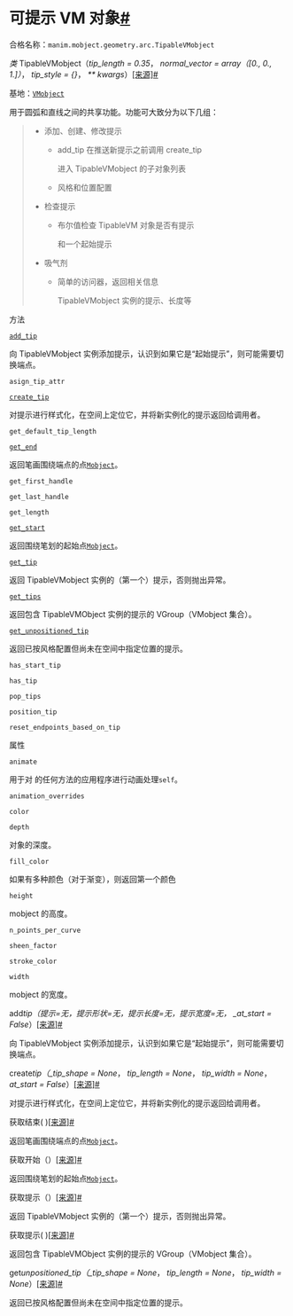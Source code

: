 # 可提示 VM 对象[#](#tipablevmobject "此标题的固定链接")

合格名称：`manim.mobject.geometry.arc.TipableVMobject`

_类_ TipableVMobject（_tip_length = 0.35_， _normal_vector = array（\[0., 0., 1.\]）_， _tip_style = {}_， _\*\* kwargs_）[\[来源\]](../_modules/manim/mobject/geometry/arc.html#TipableVMobject)[#](#manim.mobject.geometry.arc.TipableVMobject "此定义的固定链接")

基地：[`VMobject`](manim.mobject.types.vectorized_mobject.VMobject.html#manim.mobject.types.vectorized_mobject.VMobject "manim.mobject.types.vectorized_mobject.VMobject")

用于圆弧和直线之间的共享功能。功能可大致分为以下几组：

> - 添加、创建、修改提示
>
>   - add_tip 在推送新提示之前调用 create_tip
>
>     进入 TipableVMobject 的子对象列表
>
>   - 风格和位置配置
>
> - 检查提示
>
>   - 布尔值检查 TipableVM 对象是否有提示
>
>     和一个起始提示
>
> - 吸气剂
>
>   - 简单的访问器，返回相关信息
>
>     TipableVMobject 实例的提示、长度等

方法

[`add_tip`](#manim.mobject.geometry.arc.TipableVMobject.add_tip "manim.mobject.geometry.arc.TipableVMobject.add_tip")

向 TipableVMobject 实例添加提示，认识到如果它是“起始提示”，则可能需要切换端点。

`asign_tip_attr`

[`create_tip`](#manim.mobject.geometry.arc.TipableVMobject.create_tip "manim.mobject.geometry.arc.TipableVMobject.create_tip")

对提示进行样式化，在空间上定位它，并将新实例化的提示返回给调用者。

`get_default_tip_length`

[`get_end`](#manim.mobject.geometry.arc.TipableVMobject.get_end "manim.mobject.geometry.arc.TipableVMobject.get_end")

返回笔画围绕端点的点[`Mobject`](manim.mobject.mobject.Mobject.html#manim.mobject.mobject.Mobject "manim.mobject.mobject.Mobject")。

`get_first_handle`

`get_last_handle`

`get_length`

[`get_start`](#manim.mobject.geometry.arc.TipableVMobject.get_start "manim.mobject.geometry.arc.TipableVMobject.get_start")

返回围绕笔划的起始点[`Mobject`](manim.mobject.mobject.Mobject.html#manim.mobject.mobject.Mobject "manim.mobject.mobject.Mobject")。

[`get_tip`](#manim.mobject.geometry.arc.TipableVMobject.get_tip "manim.mobject.geometry.arc.TipableVMobject.get_tip")

返回 TipableVMobject 实例的（第一个）提示，否则抛出异常。

[`get_tips`](#manim.mobject.geometry.arc.TipableVMobject.get_tips "manim.mobject.geometry.arc.TipableVMobject.get_tips")

返回包含 TipableVMObject 实例的提示的 VGroup（VMobject 集合）。

[`get_unpositioned_tip`](#manim.mobject.geometry.arc.TipableVMobject.get_unpositioned_tip "manim.mobject.geometry.arc.TipableVMobject.get_unpositioned_tip")

返回已按风格配置但尚未在空间中指定位置的提示。

`has_start_tip`

`has_tip`

`pop_tips`

`position_tip`

`reset_endpoints_based_on_tip`

属性

`animate`

用于对 的任何方法的应用程序进行动画处理`self`。

`animation_overrides`

`color`

`depth`

对象的深度。

`fill_color`

如果有多种颜色（对于渐变），则返回第一个颜色

`height`

mobject 的高度。

`n_points_per_curve`

`sheen_factor`

`stroke_color`

`width`

mobject 的宽度。

add*tip（*提示=无*，*提示形状=无*，*提示长度=无*，*提示宽度=无*， \_at_start = False*）[\[来源\]](../_modules/manim/mobject/geometry/arc.html#TipableVMobject.add_tip)[#](#manim.mobject.geometry.arc.TipableVMobject.add_tip "此定义的固定链接")

向 TipableVMobject 实例添加提示，认识到如果它是“起始提示”，则可能需要切换端点。

create*tip（\_tip_shape = None*， _tip_length = None_， _tip_width = None_， _at_start = False_）[\[来源\]](../_modules/manim/mobject/geometry/arc.html#TipableVMobject.create_tip)[#](#manim.mobject.geometry.arc.TipableVMobject.create_tip "此定义的固定链接")

对提示进行样式化，在空间上定位它，并将新实例化的提示返回给调用者。

获取结束( )[\[来源\]](../_modules/manim/mobject/geometry/arc.html#TipableVMobject.get_end)[#](#manim.mobject.geometry.arc.TipableVMobject.get_end "此定义的固定链接")

返回笔画围绕端点的点[`Mobject`](manim.mobject.mobject.Mobject.html#manim.mobject.mobject.Mobject "manim.mobject.mobject.Mobject")。

获取开始（）[\[来源\]](../_modules/manim/mobject/geometry/arc.html#TipableVMobject.get_start)[#](#manim.mobject.geometry.arc.TipableVMobject.get_start "此定义的固定链接")

返回围绕笔划的起始点[`Mobject`](manim.mobject.mobject.Mobject.html#manim.mobject.mobject.Mobject "manim.mobject.mobject.Mobject")。

获取提示（）[\[来源\]](../_modules/manim/mobject/geometry/arc.html#TipableVMobject.get_tip)[#](#manim.mobject.geometry.arc.TipableVMobject.get_tip "此定义的固定链接")

返回 TipableVMobject 实例的（第一个）提示，否则抛出异常。

获取提示( )[\[来源\]](../_modules/manim/mobject/geometry/arc.html#TipableVMobject.get_tips)[#](#manim.mobject.geometry.arc.TipableVMobject.get_tips "此定义的固定链接")

返回包含 TipableVMObject 实例的提示的 VGroup（VMobject 集合）。

get*unpositioned_tip（\_tip_shape = None*， _tip_length = None_， _tip_width = None_）[\[来源\]](../_modules/manim/mobject/geometry/arc.html#TipableVMobject.get_unpositioned_tip)[#](#manim.mobject.geometry.arc.TipableVMobject.get_unpositioned_tip "此定义的固定链接")

返回已按风格配置但尚未在空间中指定位置的提示。

